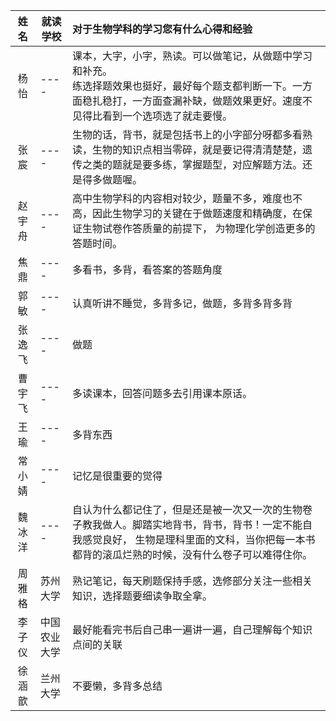 
| 姓名   |就读学校| 对于生物学科的学习您有什么心得和经验                         |
| :----: | ---- | :----------------------------------------------------------- |
| 杨怡   |----| 课本，大字，小字，熟读。可以做笔记，从做题中学习和补充。  <br /> 练选择题效果也挺好，最好每个题支都判断一下。一方面稳扎稳打，一方面查漏补缺，做题效果更好。速度不见得比看到一个选项选了就走要慢。 |
| 张宸   |----| 生物的话，背书，就是包括书上的小字部分呀都多看熟读，生物的知识点相当零碎，就是要记得清清楚楚，遗传之类的题就是要多练，掌握题型，对应解题方法。还是得多做题喔。 |
| 赵宇舟 |----| 高中生物学科的内容相对较少，题量不多，难度也不高，因此生物学习的关键在于做题速度和精确度，在保证生物试卷作答质量的前提下，  为物理化学创造更多的答题时间。 |
| 焦鼎   |----| 多看书，多背，看答案的答题角度                               |
| 郭敏   |----| 认真听讲不睡觉，多背多记，做题，多背多背多背                 |
| 张逸飞 |----| 做题                                                         |
| 曹宇飞 |----| 多读课本，回答问题多去引用课本原话。                         |
| 王瑜   |----| 多背东西                                                     |
| 常小婧 |----| 记忆是很重要的觉得                                           |
| 魏冰洋 |----| 自认为什么都记住了，但是还是被一次又一次的生物卷子教我做人。脚踏实地背书，背书，背书！一定不能自我感觉良好，  生物是理科里面的文科，当你把每一本书都背的滚瓜烂熟的时候，没有什么卷子可以难得住你。 |
| 周雅格  | 苏州大学 | 熟记笔记，每天刷题保持手感，选修部分关注一些相关知识，选择题要细读争取全拿。 |
| 李子仪  | 中国农业大学 | 最好能看完书后自己串一遍讲一遍，自己理解每个知识点间的关联 |
| 徐涵歆  | 兰州大学 | 不要懒，多背多总结 |
